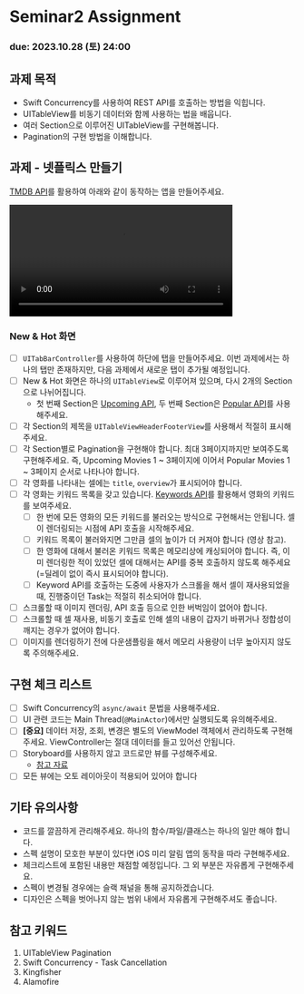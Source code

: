 Seminar2 Assignment
================================

### **due: 2023.10.28 (토) 24:00**

## 과제 목적
- Swift Concurrency를 사용하여 REST API를 호출하는 방법을 익힙니다.
- UITableView를 비동기 데이터와 함께 사용하는 법을 배웁니다.
- 여러 Section으로 이루어진 UITableView를 구현해봅니다.
- Pagination의 구현 방법을 이해합니다.

## 과제 - 넷플릭스 만들기

[TMDB API](https://developer.themoviedb.org/reference/intro/getting-started)를 활용하여 아래와 같이 동작하는 앱을 만들어주세요.

<video width="393" alt="Netflix" src="https://github.com/wafflestudio/seminar-2023/assets/33917774/a7f43d28-5538-42d9-bca6-aacb79bff759"></video>

### New & Hot 화면
- [ ] `UITabBarController`를 사용하여 하단에 탭을 만들어주세요. 이번 과제에서는 하나의 탭만 존재하지만, 다음 과제에서 새로운 탭이 추가될 예정입니다.
- [ ] New & Hot 화면은 하나의 `UITableView`로 이루어져 있으며, 다시 2개의 Section으로 나뉘어집니다.
  - 첫 번째 Section은 [Upcoming API](https://developer.themoviedb.org/reference/movie-upcoming-list), 두 번째 Section은 [Popular API](https://developer.themoviedb.org/reference/movie-popular-list)를 사용해주세요.
- [ ] 각 Section의 제목을 `UITableViewHeaderFooterView`를 사용해서 적절히 표시해주세요.
- [ ] 각 Section별로 Pagination을 구현해야 합니다. 최대 3페이지까지만 보여주도록 구현해주세요. 즉, Upcoming Movies 1 ~ 3페이지에 이어서 Popular Movies 1 ~ 3페이지 순서로 나타나야 합니다.
- [ ] 각 영화를 나타내는 셀에는 `title`, `overview`가 표시되어야 합니다.
- [ ] 각 영화는 키워드 목록을 갖고 있습니다. [Keywords API](https://developer.themoviedb.org/reference/movie-keywords)를 활용해서 영화의 키워드를 보여주세요.
  - [ ] 한 번에 모든 영화의 모든 키워드를 불러오는 방식으로 구현해서는 안됩니다. 셀이 렌더링되는 시점에 API 호출을 시작해주세요.
  - [ ] 키워드 목록이 불러와지면 그만큼 셀의 높이가 더 커져야 합니다 (영상 참고).
  - [ ] 한 영화에 대해서 불러온 키워드 목록은 메모리상에 캐싱되어야 합니다. 즉, 이미 렌더링한 적이 있었던 셀에 대해서는 API를 중복 호출하지 않도록 해주세요(=딜레이 없이 즉시 표시되어야 합니다).
  - [ ] Keyword API를 호출하는 도중에 사용자가 스크롤을 해서 셀이 재사용되었을 때, 진행중이던 Task는 적절히 취소되어야 합니다.
- [ ] 스크롤할 때 이미지 렌더링, API 호출 등으로 인한 버벅임이 없어야 합니다.
- [ ] 스크롤할 때 셀 재사용, 비동기 호출로 인해 셀의 내용이 갑자기 바뀌거나 정합성이 깨지는 경우가 없어야 합니다.
- [ ] 이미지를 렌더링하기 전에 다운샘플링을 해서 메모리 사용량이 너무 높아지지 않도록 주의해주세요.
 
## 구현 체크 리스트
- [ ] Swift Concurrency의 `async/await` 문법을 사용해주세요.
- [ ] UI 관련 코드는 Main Thread(`@MainActor`)에서만 실행되도록 유의해주세요.
- [ ] **[중요]** 데이터 저장, 조회, 변경은 별도의 ViewModel 객체에서 관리하도록 구현해주세요. ViewController는 절대 데이터를 들고 있어선 안됩니다.
- [ ] Storyboard를 사용하지 않고 코드로만 뷰를 구성해주세요.
  - [참고 자료](https://medium.com/@yatimistark/removing-storyboard-from-app-xcode-14-swift-5-2c707deb858)
- [ ] 모든 뷰에는 오토 레이아웃이 적용되어 있어야 합니다

## 기타 유의사항
- 코드를 깔끔하게 관리해주세요. 하나의 함수/파일/클래스는 하나의 일만 해야 합니다.
- 스펙 설명이 모호한 부분이 있다면 iOS 미리 알림 앱의 동작을 따라 구현해주세요.
- 체크리스트에 포함된 내용만 채점할 예정입니다. 그 외 부분은 자유롭게 구현해주세요.
- 스펙이 변경될 경우에는 슬랙 채널을 통해 공지하겠습니다.
- 디자인은 스펙을 벗어나지 않는 범위 내에서 자유롭게 구현해주셔도 좋습니다.

## 참고 키워드
1. UITableView Pagination
2. Swift Concurrency - Task Cancellation
3. Kingfisher
4. Alamofire
